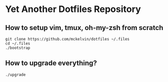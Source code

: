 # Yet Another Dotfiles Repository

## How to setup vim, tmux, oh-my-zsh from scratch

    git clone https://github.com/mckelvin/dotfiles ~/.files
    cd ~/.files
    ./bootstrap

## How to upgrade everything?

    ./upgrade
